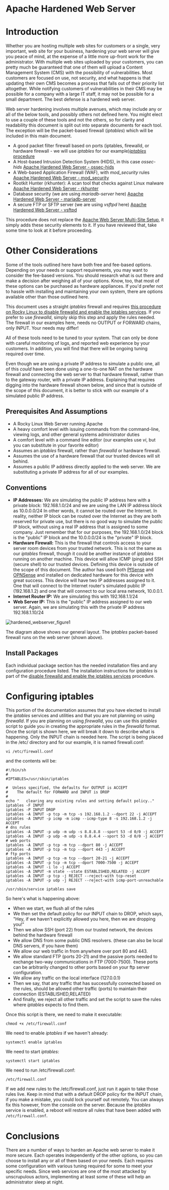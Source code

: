 # Apache Hardened Web Server

# Introduction

Whether you are hosting multiple web sites for customers or a single, very important, web site for your business, hardening your web server will give you peace of mind, at the expense of a little more up-front work for the administrator. With multiple web sites uploaded by your customers, you can pretty much be guaranteed that one of them will upload a Content Management System (CMS) with the possibility of vulnerabilities. Most customers are focused on use, not security, and what happens is that updating their own CMS becomes a process that falls out of their priority list altogether. While notifying customers of vulnerabilities in their CMS may be possible for a company with a large IT staff, it may not be possible for a small department. The best defense is a hardened web server.

Web server hardening involves multiple avenues, which may include any or all of the below tools, and possibly others not defined here. You might elect to use a couple of these tools and not the others, so for clarity and readability this document is split out into separate documents for each tool. The exception will be the packet-based firewall (_iptables_) which will be included in this main document.

* A good packet filter firewall based on ports (iptables, firewalld, or hardware firewall - we will use _iptables_ for our example)[_iptables_ procedure](#iptablesstart)
* A Host-based Intrusion Detection System (HIDS), in this case _ossec-hids_ [Apache Hardened Web Server - ossec-hids](apache_hardened_webserver_ossec-hids.md)
* A Web-based Application Firewall (WAF), with _mod\_security_ rules [Apache Hardened Web Server - mod_security](apache_hardened_webserver_modsecurity.md)
* Rootkit Hunter (rkhunter): A scan tool that checks against Linux malware [Apache Hardened Web Server - rkhunter](apache_hardened_webserver_rkhunter.md)
* Database security (we are using _mariadb-server_ here) [Apache Hardened Web Server - mariadb-server](apache_hardened_webserver_mariadb-server.md)
* A secure FTP or SFTP server (we are using _vsftpd_ here) [Apache Hardened Web Server - vsftpd](apache_hardened_webserver_vsftpd.md)

This procedure does not replace the [Apache Web Server Multi-Site Setup](apache-sites-enabled.md), it simply adds these security elements to it. If you have reviewed that, take some time to look at it before proceeding.

# Other Considerations

Some of the tools outlined here have both free and fee-based options. Depending on your needs or support requirements, you may want to consider the fee-based versions. You should research what is out there and make a decision after weighing all of your options. Know, too, that most of these options can be purchased as hardware appliances. If you'd prefer not to hassle with installing and maintaining your own system, there are options available other than those outlined here.

This document uses a straight _iptables_ firewall and requires [this procedure on Rocky Linux to disable firewalld and enable the iptables services](enabling_iptables_firewall.md). If you prefer to use _firewalld_, simply skip this step and apply the rules needed. The firewall in our examples here, needs no OUTPUT or FORWARD chains, only INPUT. Your needs may differ!

All of these tools need to be tuned to your system. That can only be done with careful monitoring of logs, and reported web experience by your customers. In addition, you will find that there will be ongoing tuning required over time. 

Even though we are using a private IP address to simulate a public one, all of this _could_ have been done using a one-to-one NAT on the hardware firewall and connecting the web server to that hardware firewall, rather than to the gateway router, with a private IP address. Explaining that requires digging into the hardware firewall shown below, and since that is outside of the scope of this document, it is better to stick with our example of a simulated public IP address. 

## Prerequisites And Assumptions

* A Rocky Linux Web Server running Apache
* A heavy comfort level with issuing commands from the command-line, viewing logs, and other general systems administrator duties
* A comfort level with a command line editor (our examples use _vi_, but you can substitute in your favorite editor)
* Assumes an _iptables_ firewall, rather than _firewalld_ or hardware firewall.
* Assumes the use of a hardware firewall that our trusted devices will sit behind.
* Assumes a public IP address directly applied to the web server. We are substituting a private IP address for all of our examples.

## Conventions

* **IP Addresses:** We are simulating the public IP address here with a private block: 192.168.1.0/24 and we are using the LAN IP address block as 10.0.0.0/24  In other words, it cannot be routed over the Internet. In reality, neither IP block can be routed over the Internet as they are both reserved for private use, but there is no good way to simulate the public IP block, without using a real IP address that is assigned to some company. Just remember that for our purposes, the 192.168.1.0/24 block is the "public" IP block and the 10.0.0.0/24 is the "private" IP block.
* **Hardware Firewall:** This is the firewall that controls access to your server room devices from your trusted network. This is not the same as our _iptables_ firewall, though it could be another instance of _iptables_ running on another machine. This device will allow ICMP (ping) and SSH (secure shell) to our trusted devices. Defining this device is outside of the scope of this document. The author has used both [PfSense](https://www.pfsense.org/) and [OPNSense](https://opnsense.org/) and installed on dedicated hardware for this device with great success. This device will have two IP addresses assigned to it. One that will connect to the Internet router's simulated public IP (192.168.1.2) and one that will connect to our local area network, 10.0.0.1. 
* **Internet Router IP:** We are simulating this with 192.168.1.1/24
* **Web Server IP:** This is the "public" IP address assigned to our web server. Again, we are simulating this with the private IP address 192.168.1.10/24

![hardened_webserver_figure1](hardened_webserver_figure1.jpeg)

The diagram above shows our general layout. The _iptables_ packet-based firewall runs on the web server (shown above).


## Install Packages

Each individual package section has the needed installation files and any configuration procedure listed. The installation instructions for _iptables_ is part of the [disable firewalld and enable the iptables services](enabling_iptables_firewall.md) procedure.

# <a name="iptablesstart"></a>Configuring iptables

This portion of the documentation assumes that you have elected to install the _iptables_ services and utilities and that you are not planning on using _firewalld_. If you are planning on using _firewalld_, you can use this _iptables_ script to guide you in creating the appropriate rules in the _firewalld_ format. Once the script is shown here, we will break it down to describe what is happening. Only the INPUT chain is needed here. The script is being placed in the /etc/ directory and for our example, it is named firewall.conf:

`vi /etc/firewall.conf`

and the contents will be:

```
#!/bin/sh
#
#IPTABLES=/usr/sbin/iptables

#  Unless specified, the defaults for OUTPUT is ACCEPT
#    The default for FORWARD and INPUT is DROP 
#
echo "   clearing any existing rules and setting default policy.."
iptables -F INPUT
iptables -P INPUT DROP
iptables -A INPUT -p tcp -m tcp -s 192.168.1.2 --dport 22 -j ACCEPT
iptables -A INPUT -p icmp -m icmp --icmp-type 8 -s 192.168.1.2 -j ACCEPT
# dns rules
iptables -A INPUT -p udp -m udp -s 8.8.8.8 --sport 53 -d 0/0 -j ACCEPT
iptables -A INPUT -p udp -m udp -s 8.8.4.4 --sport 53 -d 0/0 -j ACCEPT
# web ports
iptables -A INPUT -p tcp -m tcp --dport 80 -j ACCEPT
iptables -A INPUT -p tcp -m tcp --dport 443 -j ACCEPT
# ftp ports
iptables -A INPUT -p tcp -m tcp --dport 20-21 -j ACCEPT
iptables -A INPUT -p tcp -m tcp --dport 7000-7500 -j ACCEPT
iptables -A INPUT -i lo -j ACCEPT
iptables -A INPUT -m state --state ESTABLISHED,RELATED -j ACCEPT
iptables -A INPUT -p tcp -j REJECT --reject-with tcp-reset
iptables -A INPUT -p udp -j REJECT --reject-with icmp-port-unreachable

/usr/sbin/service iptables save
```
So here's what is happening above:

* When we start, we flush all of the rules
* We then set the default policy for our INPUT chain to DROP, which says, "Hey, if we haven't explicitly allowed you here, then we are dropping you!"
* Then we allow SSH (port 22) from our trusted network, the devices behind the hardware firewall
* We allow DNS from some public DNS resolvers. (these can also be local DNS servers, if you have them)
* We allow our web traffic in from anywhere over port 80 and 443.
* We allow standard FTP (ports 20-21) and the passive ports needed to exchange two-way communications in FTP (7000-7500). These ports can be arbitrarily changed to other ports based on your ftp server configuration.
* We allow any traffic on the local interface (127.0.0.1)
* Then we say, that any traffic that has successfully connected based on the rules, should be allowed other traffic (ports) to maintain their connection (ESTABLISHED,RELATED)
* And finally, we reject all other traffic and set the script to save the rules where _iptables_ expects to find them.

Once this script is there, we need to make it executable:

`chmod +x /etc/firewall.conf`

We need to enable _iptables_ if we haven't already:

`systemctl enable iptables`

We need to start _iptables_:

`systemctl start iptables`

We need to run /etc/firewall.conf:

`/etc/firewall.conf`

If we add new rules to the /etc/firewall.conf, just run it again to take those rules live. Keep in mind that with a default DROP policy for the INPUT chain, if you make a mistake, you could lock yourself out remotely. You can always fix this however, from the console on the server. Because the _iptables_ service is enabled, a reboot will restore all rules that have been added with `/etc/firewall.conf`.

# Conclusions

There are a number of ways to harden an Apache web server to make it more secure. Each operates independently of the other options, so you can choose to install any or all of them based on your needs. Each requires some configuration with various tuning required for some to meet your specific needs. Since web services are one of the most attacked by unscrupulous actors, implementing at least some of these will help an administrator sleep at night.

